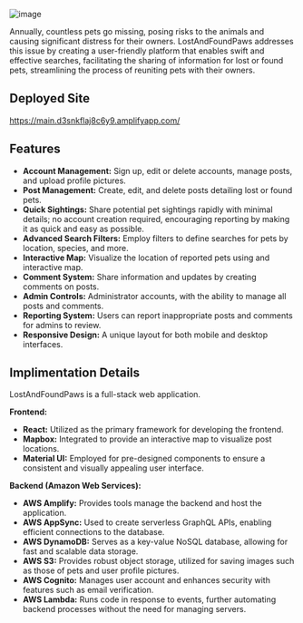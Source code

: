 ![image](https://github.com/DrCoconuttt/LostAndFoundPaws/assets/56743529/ddd25b65-ef00-4883-b547-d3008a1d4c3f)

Annually, countless pets go missing, posing risks to the animals and causing significant distress for their owners. LostAndFoundPaws addresses this issue by creating a user-friendly platform that enables swift and effective searches, facilitating the sharing of information for lost or found pets, streamlining the process of reuniting pets with their owners.

## Deployed Site

https://main.d3snkflaj8c6y9.amplifyapp.com/

## Features

-	**Account Management:** Sign up, edit or delete accounts, manage posts, and upload profile pictures.
-	**Post Management:** Create, edit, and delete posts detailing lost or found pets.
-	**Quick Sightings:** Share potential pet sightings rapidly with minimal details; no account creation required, encouraging reporting by making it as quick and easy as possible. 
-	**Advanced Search Filters:** Employ filters to define searches for pets by location, species, and more.
-	**Interactive Map:** Visualize the location of reported pets using and interactive map.
-	**Comment System:** Share information and updates by creating comments on posts.
-	**Admin Controls:** Administrator accounts, with the ability to manage all posts and comments.
-	**Reporting System:** Users can report inappropriate posts and comments for admins to review.
-	**Responsive Design:** A unique layout for both mobile and desktop interfaces.

## Implimentation Details

LostAndFoundPaws is a full-stack web application.

**Frontend:**
-	**React:** Utilized as the primary framework for developing the frontend.
-	**Mapbox:** Integrated to provide an interactive map to visualize post locations.
-	**Material UI:** Employed for pre-designed components to ensure a consistent and visually appealing user interface.

**Backend (Amazon Web Services):**
-	**AWS Amplify:** Provides tools manage the backend and host the application.
-	**AWS AppSync:** Used to create serverless GraphQL APIs, enabling efficient connections to the database.
-	**AWS DynamoDB:** Serves as a key-value NoSQL database, allowing for fast and scalable data storage.
-	**AWS S3:** Provides robust object storage, utilized for saving images such as those of pets and user profile pictures.
-	**AWS Cognito:** Manages user account and enhances security with features such as email verification. 
-	**AWS Lambda:** Runs code in response to events, further automating backend processes without the need for managing servers.


